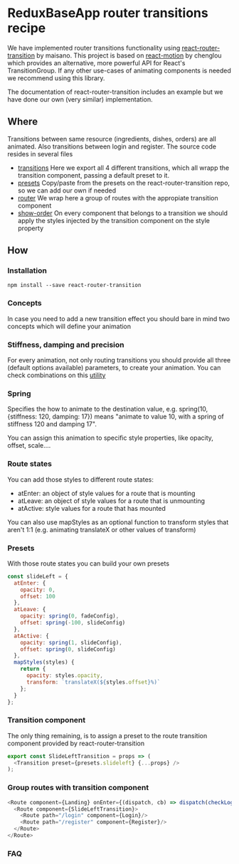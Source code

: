 # ReduxBaseApp router transitions recipe

We have implemented router transitions functionality using [react-router-transition](https://github.com/maisano/react-router-transition) by maisano. This project is based on [react-motion](https://github.com/chenglou/react-motion.git) by chenglou which provides an alternative, more powerful API for React's TransitionGroup. If any other use-cases of animating components is needed we recommend using this library. 

The documentation of react-router-transition includes an example but we have done our own (very similar) implementation.

## Where
Transitions between same resource (ingredients, dishes, orders) are all animated. Also transitions between login and register. The source code resides in several files
- [transitions](../example-app/src/components/transitions/index.js) Here we export all 4 different transitions, which all wrapp the transition component, passing a default preset to it.
- [presets](../example-app/src/components/transitions/presets.js) Copy/paste from the presets on the react-router-transition repo, so we can add our own if needed
- [router](../example-app/src/routes.js) We wrap here a group of routes with the appropiate transition component
- [show-order](../example-app/src/components/show-order.js) On every component that belongs to a transition we should apply the styles injected by the transition component on the style property

## How

### Installation
```
npm install --save react-router-transition
```

### Concepts
In case you need to add a new transition effect you should bare in mind two concepts which will define your animation
### Stiffness, damping and precision
For every animation, not only routing transitions you should provide all three (default options available) parameters, to create your animation. You can check combinations on this [utility](http://chenglou.me/react-motion/demos/demo5-spring-parameters-chooser/)

### Spring
Specifies the how to animate to the destination value, e.g. spring(10, {stiffness: 120, damping: 17}) means "animate to value 10, with a spring of stiffness 120 and damping 17".

You can assign this animation to specific style properties, like opacity, offset, scale....

### Route states
You can add those styles to different route states:
- atEnter: an object of style values for a route that is mounting
- atLeave: an object of style values for a route that is unmounting
- atActive: style values for a route that has mounted
 
You can also use mapStyles as an optional function to transform styles that aren't 1:1 (e.g. animating translateX or other values of transform)

### Presets
With those route states you can build your own presets 
```Javascript
const slideLeft = {
  atEnter: {
    opacity: 0,
    offset: 100
  },
  atLeave: {
    opacity: spring(0, fadeConfig),
    offset: spring(-100, slideConfig)
  },
  atActive: {
    opacity: spring(1, slideConfig),
    offset: spring(0, slideConfig)
  },
  mapStyles(styles) {
    return {
      opacity: styles.opacity,
      transform: `translateX(${styles.offset}%)`
    };
  }
};
```
### Transition component
The only thing remaining, is to assign a preset to the route transition component provided by react-router-transition
```Javascript
export const SlideLeftTransition = props => (
  <Transition preset={presets.slideleft} {...props} />
);

```
### Group routes with transition component
```Javascript
<Route component={Landing} onEnter={(dispatch, cb) => dispatch(checkLogged(cb))}>
  <Route component={SlideLeftTransition}>
    <Route path="/login" component={Login}/>
    <Route path="/register" component={Register}/>
  </Route>
</Route>
```

### FAQ
